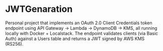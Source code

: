 # JWTGenaration
Personal project that implements an OAuth 2.0 Client Credentials token endpoint using API Gateway → Lambda → DynamoDB → KMS, all running locally with Docker + Localstack. The endpoint validates clients (via Basic Auth) against a Users table and returns a JWT signed by AWS KMS (RS256).
